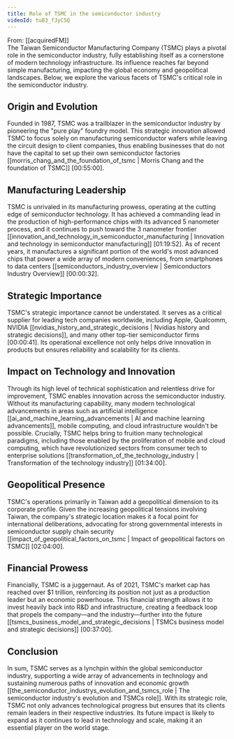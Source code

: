 ```yaml
---
title: Role of TSMC in the semiconductor industry
videoId: tuB3_fJyC5Q
---
```


From: [[acquiredFM]] <br/> 
The Taiwan Semiconductor Manufacturing Company (TSMC) plays a pivotal role in the semiconductor industry, fully establishing itself as a cornerstone of modern technology infrastructure. Its influence reaches far beyond simple manufacturing, impacting the global economy and geopolitical landscapes. Below, we explore the various facets of TSMC's critical role in the semiconductor industry.

## Origin and Evolution

Founded in 1987, TSMC was a trailblazer in the semiconductor industry by pioneering the "pure play" foundry model. This strategic innovation allowed TSMC to focus solely on manufacturing semiconductor wafers while leaving the circuit design to client companies, thus enabling businesses that do not have the capital to set up their own semiconductor factories [[morris_chang_and_the_foundation_of_tsmc | Morris Chang and the foundation of TSMC]] <a class="yt-timestamp" data-t="00:55:00">[00:55:00]</a>.

## Manufacturing Leadership

TSMC is unrivaled in its manufacturing prowess, operating at the cutting edge of semiconductor technology. It has achieved a commanding lead in the production of high-performance chips with its advanced 5 nanometer process, and it continues to push toward the 3 nanometer frontier [[innovation_and_technology_in_semiconductor_manufacturing | Innovation and technology in semiconductor manufacturing]] <a class="yt-timestamp" data-t="01:19:52">[01:19:52]</a>. As of recent years, it manufactures a significant portion of the world's most advanced chips that power a wide array of modern conveniences, from smartphones to data centers [[semiconductors_industry_overview | Semiconductors Industry Overview]] <a class="yt-timestamp" data-t="00:00:32">[00:00:32]</a>.

## Strategic Importance

TSMC's strategic importance cannot be understated. It serves as a critical supplier for leading tech companies worldwide, including Apple, Qualcomm, NVIDIA [[nvidias_history_and_strategic_decisions | Nvidias history and strategic decisions]], and many other top-tier semiconductor firms <a class="yt-timestamp" data-t="00:00:41">[00:00:41]</a>. Its operational excellence not only helps drive innovation in products but ensures reliability and scalability for its clients.

## Impact on Technology and Innovation

Through its high level of technical sophistication and relentless drive for improvement, TSMC enables innovation across the semiconductor industry. Without its manufacturing capability, many modern technological advancements in areas such as artificial intelligence [[ai_and_machine_learning_advancements | AI and machine learning advancements]], mobile computing, and cloud infrastructure wouldn't be possible. Crucially, TSMC helps bring to fruition many technological paradigms, including those enabled by the proliferation of mobile and cloud computing, which have revolutionized sectors from consumer tech to enterprise solutions [[transformation_of_the_technology_industry | Transformation of the technology industry]] <a class="yt-timestamp" data-t="01:34:00">[01:34:00]</a>.

## Geopolitical Presence

TSMC's operations primarily in Taiwan add a geopolitical dimension to its corporate profile. Given the increasing geopolitical tensions involving Taiwan, the company's strategic location makes it a focal point for international deliberations, advocating for strong governmental interests in semiconductor supply chain security [[impact_of_geopolitical_factors_on_tsmc | Impact of geopolitical factors on TSMC]] <a class="yt-timestamp" data-t="02:04:00">[02:04:00]</a>.

## Financial Prowess

Financially, TSMC is a juggernaut. As of 2021, TSMC's market cap has reached over $1 trillion, reinforcing its position not just as a production leader but an economic powerhouse. This financial strength allows it to invest heavily back into R&D and infrastructure, creating a feedback loop that propels the company—and the industry—further into the future [[tsmcs_business_model_and_strategic_decisions | TSMCs business model and strategic decisions]] <a class="yt-timestamp" data-t="00:37:00">[00:37:00]</a>.

## Conclusion

In sum, TSMC serves as a lynchpin within the global semiconductor industry, supporting a wide array of advancements in technology and sustaining numerous paths of innovation and economic growth [[the_semiconductor_industrys_evolution_and_tsmcs_role | The semiconductor industry's evolution and TSMCs role]]. With its strategic role, TSMC not only advances technological progress but ensures that its clients remain leaders in their respective industries. Its future impact is likely to expand as it continues to lead in technology and scale, making it an essential player on the world stage.